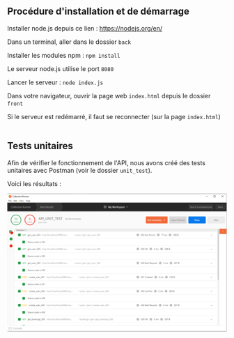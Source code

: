 ## Procédure d'installation et de démarrage

Installer node.js depuis ce lien : https://nodejs.org/en/

Dans un terminal, aller dans le dossier `back`

Installer les modules npm : `npm install`

Le serveur node.js utilise le port `8080`

Lancer le serveur : `node index.js`

Dans votre navigateur, ouvrir la page web `index.html` depuis le dossier `front`

Si le serveur est redémarré, il faut se reconnecter (sur la page `index.html`)<br><br>

## Tests unitaires

Afin de vérifier le fonctionnement de l'API, nous avons créé des tests unitaires avec Postman (voir le dossier `unit_test`).

Voici les résultats :

![unit_test](unit_test/test_output.PNG)
